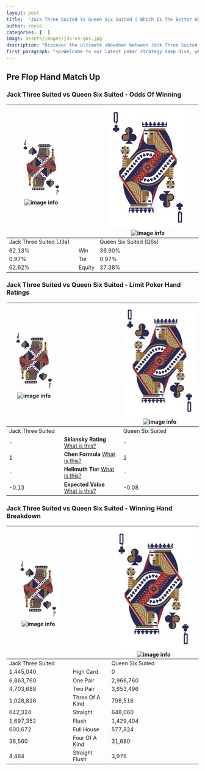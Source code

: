 ```yaml
---
layout: post
title:  "Jack Three Suited Vs Queen Six Suited | Which Is The Better Hand In Poker? A Complete Guide"
author: reece
categories: [  ]
image: assets/images/j3s-vs-q6s.jpg
description: "Discover the ultimate showdown between Jack Three Suited and Queen Six Suited in poker! Uncover the odds, strategies, and scenarios where one hand triumphs over the other. Get ready to up your poker game with this thrilling analysis."
first_paragraph: "<p>Welcome to our latest poker strategy deep dive, where we're pitting two distinct hands against each other in a high-stakes showdown: Jack Three Suited vs Queen Six Suited.</p><p>In the dynamic world of poker, every decision counts, and knowing which hand holds the upper hand is key to your success at the table.</p><p>In this article, we'll dissect these two hands, explore the scenarios where one dominates the other, and equip you with the knowledge to make strategic choices that can tip the odds in your favor.</p><p>Get ready to unravel the intriguing dynamics of these poker hands and elevate your game to new heights.</p>"
---
```




[comment]: # (sp0)

## Pre Flop Hand Match Up

<div class="table hand-ratings" markdown="1"> 



### Jack Three Suited vs Queen Six Suited - Odds Of Winning


    
| ![image info](assets/images/hand1/J.png) ![image info](assets/images/hand1/3s.png) |  | ![image info](assets/images/hand2/Q.png) ![image info](assets/images/hand2/6s.png) |
| -------- | -------- | -------- |
| Jack Three Suited (J3s) |  | Queen Six Suited (Q6s) |
| 62.13% | Win | 36.90% |
| 0.97% | Tie | 0.97% |
| 62.62% | Equity | 37.38% |




[comment]: # (sp1)



### Jack Three Suited vs Queen Six Suited - Limit Poker Hand Ratings


    
| ![image info](assets/images/hand1/J.png) ![image info](assets/images/hand1/3s.png) |  | ![image info](assets/images/hand2/Q.png) ![image info](assets/images/hand2/6s.png) |
| -------- | -------- | -------- |
| Jack Three Suited |  | Queen Six Suited |
| - | **Sklansky Rating** [What is this?](/sklansky-rating-explained) | - |
| 1 | **Chen Formula** [What is this?](/chen-formula-explained) | 2 |
| - | **Hellmuth Tier** [What is this?](/Hellmuth-tier-explained) | - |
| -0.13 | **Expected Value** [What is this?](/expected-value-explained) | -0.08 |




[comment]: # (sp2)



### Jack Three Suited vs Queen Six Suited - Winning Hand Breakdown


    
| ![image info](assets/images/hand1/J.png) ![image info](assets/images/hand1/3s.png) |  | ![image info](assets/images/hand2/Q.png) ![image info](assets/images/hand2/6s.png) |
| -------- | -------- | -------- |
| Jack Three Suited |  | Queen Six Suited |
| 1,445,040 | High Card | 0 |
| 6,863,760 | One Pair | 2,966,760 |
| 4,703,688 | Two Pair | 3,653,496 |
| 1,028,816 | Three Of A Kind | 798,516 |
| 642,324 | Straight | 648,060 |
| 1,697,352 | Flush | 1,429,404 |
| 600,672 | Full House | 577,824 |
| 36,560 | Four Of A Kind | 31,680 |
| 4,484 | Straight Flush | 3,976 |




[comment]: # (sp3)



</div>

[comment]: # (sp4)



[comment]: # (sp5)

